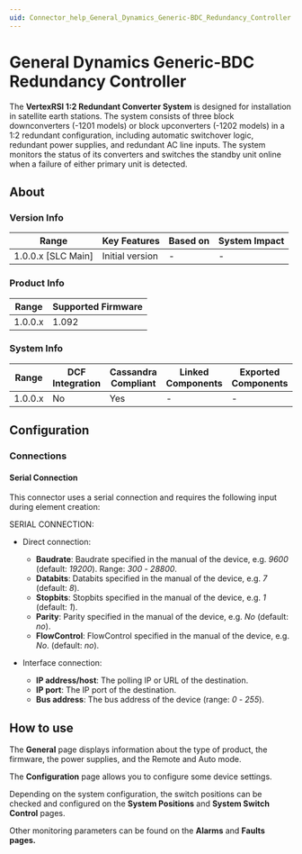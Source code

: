 ```yaml
---
uid: Connector_help_General_Dynamics_Generic-BDC_Redundancy_Controller
---
```


# General Dynamics Generic-BDC Redundancy Controller

The **VertexRSI 1:2 Redundant Converter System** is designed for installation in satellite earth stations. The system consists of three block downconverters (-1201 models) or block upconverters (-1202 models) in a 1:2 redundant configuration, including automatic switchover logic, redundant power supplies, and redundant AC line inputs. The system monitors the status of its converters and switches the standby unit online when a failure of either primary unit is detected.

## About

### Version Info

| Range                | Key Features     | Based on     | System Impact     |
|----------------------|------------------|--------------|-------------------|
| 1.0.0.x [SLC Main]   | Initial version  | -            | -                 |

### Product Info

| Range     | Supported Firmware     |
|-----------|------------------------|
| 1.0.0.x   | 1.092                  |

### System Info

| Range     | DCF Integration     | Cassandra Compliant     | Linked Components     | Exported Components     |
|-----------|---------------------|-------------------------|-----------------------|-------------------------|
| 1.0.0.x   | No                  | Yes                     | -                     | -                       |

## Configuration

### Connections

#### Serial Connection

This connector uses a serial connection and requires the following input during element creation:

SERIAL CONNECTION:

- Direct connection:

  - **Baudrate**: Baudrate specified in the manual of the device, e.g. *9600* (default: *19200*). Range: *300* - *28800*.
  - **Databits**: Databits specified in the manual of the device, e.g. *7* (default: *8*).
  - **Stopbits**: Stopbits specified in the manual of the device, e.g. *1* (default: *1*).
  - **Parity**: Parity specified in the manual of the device, e.g. *No* (default: *no*).
  - **FlowControl**: FlowControl specified in the manual of the device, e.g. *No*. (default: *no*).

- Interface connection:

  - **IP address/host**: The polling IP or URL of the destination.
  - **IP port**: The IP port of the destination.
  - **Bus address**: The bus address of the device (range: *0* - *255*).

## How to use

The **General** page displays information about the type of product, the firmware, the power supplies, and the Remote and Auto mode.

The **Configuration** page allows you to configure some device settings.

Depending on the system configuration, the switch positions can be checked and configured on the **System Positions** and **System Switch Control** pages.

Other monitoring parameters can be found on the **Alarms** and **Faults pages.**
